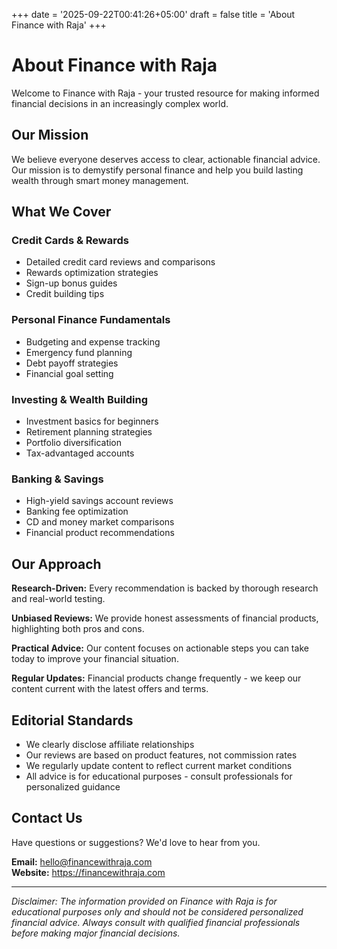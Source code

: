 +++
date = '2025-09-22T00:41:26+05:00'
draft = false
title = 'About Finance with Raja'
+++

# About Finance with Raja

Welcome to Finance with Raja - your trusted resource for making informed financial decisions in an increasingly complex world.

## Our Mission

We believe everyone deserves access to clear, actionable financial advice. Our mission is to demystify personal finance and help you build lasting wealth through smart money management.

## What We Cover

### Credit Cards & Rewards
- Detailed credit card reviews and comparisons
- Rewards optimization strategies
- Sign-up bonus guides
- Credit building tips

### Personal Finance Fundamentals
- Budgeting and expense tracking
- Emergency fund planning
- Debt payoff strategies
- Financial goal setting

### Investing & Wealth Building
- Investment basics for beginners
- Retirement planning strategies
- Portfolio diversification
- Tax-advantaged accounts

### Banking & Savings
- High-yield savings account reviews
- Banking fee optimization
- CD and money market comparisons
- Financial product recommendations

## Our Approach

**Research-Driven:** Every recommendation is backed by thorough research and real-world testing.

**Unbiased Reviews:** We provide honest assessments of financial products, highlighting both pros and cons.

**Practical Advice:** Our content focuses on actionable steps you can take today to improve your financial situation.

**Regular Updates:** Financial products change frequently - we keep our content current with the latest offers and terms.

## Editorial Standards

- We clearly disclose affiliate relationships
- Our reviews are based on product features, not commission rates
- We regularly update content to reflect current market conditions
- All advice is for educational purposes - consult professionals for personalized guidance

## Contact Us

Have questions or suggestions? We'd love to hear from you.

**Email:** hello@financewithraja.com  
**Website:** https://financewithraja.com  

---

*Disclaimer: The information provided on Finance with Raja is for educational purposes only and should not be considered personalized financial advice. Always consult with qualified financial professionals before making major financial decisions.*
